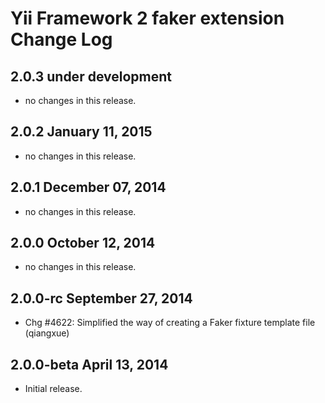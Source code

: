 Yii Framework 2 faker extension Change Log
==============================================

2.0.3 under development
-----------------------

- no changes in this release.


2.0.2 January 11, 2015
----------------------

- no changes in this release.


2.0.1 December 07, 2014
-----------------------

- no changes in this release.


2.0.0 October 12, 2014
----------------------

- no changes in this release.


2.0.0-rc September 27, 2014
---------------------------

- Chg #4622: Simplified the way of creating a Faker fixture template file (qiangxue)


2.0.0-beta April 13, 2014
-------------------------

- Initial release.
